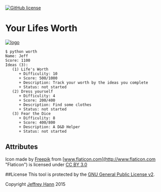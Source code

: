 [![GitHub license](https://img.shields.io/github/license/obihann/lifes-worth.svg)](https://github.com/obihann/lifes-worth/blob/master/LICENSE)
# Your Lifes Worth

[![logo](https://raw.githubusercontent.com/obihann/lifes_worth/develop/icon.png)]()

```
$ python worth
Name: Jeff
Score: 1100
Ideas (3):
   (1) Life's Worth
      + Difficulity: 10
      + Score: 500/1000
      + Description: Track your worth by the ideas you complete
      + Status: not started
   (2) Dress yourself
      + Difficulity: 4
      + Score: 200/400
      + Description: Find some clothes
      + Status: not started
   (3) Fear the Dice
      + Difficulity: 8
      + Score: 400/800
      + Description: A D&D Helper
      + Status: not started
```

## Attributes
Icon made by [Freepik](http://www.freepik.com "Freepik") from [www.flaticon.com](http://www.flaticon.com "Flaticon") is licensed under [CC BY 3.0](http://creativecommons.org/licenses/by/3.0/ "Creative Commons BY 3.0")


##License
This tool is protected by the [GNU General Public License v2](http://www.gnu.org/licenses/gpl-2.0.html).

Copyright [Jeffrey Hann](http://jeffreyhann.ca/) 2015
